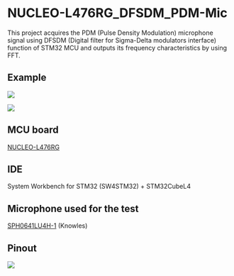 # NUCLEO-L476RG_DFSDM_PDM-Mic
This project acquires the PDM (Pulse Density Modulation) microphone signal using DFSDM (Digital filter for Sigma-Delta modulators interface) function of STM32 MCU and outputs its frequency characteristics by using FFT.

## Example
![](https://github.com/y2kblog/NUCLEO-L476RG_DFSDM_PDM-Mic/blob/master/images/FrequencyResponse2.png)

![](https://github.com/y2kblog/NUCLEO-L476RG_DFSDM_PDM-Mic/blob/master/images/FrequencyResponse1.png)


## MCU board
[NUCLEO-L476RG](http://www.st.com/en/evaluation-tools/nucleo-l476rg.html)


## IDE
System Workbench for STM32 (SW4STM32) + STM32CubeL4


## Microphone used for the test
[SPH0641LU4H-1](http://www.mouser.com/ProductDetail/Knowles/SPH0641LU4H-1/) (Knowles)


## Pinout
![](https://github.com/y2kblog/NUCLEO-L476RG_DFSDM_PDM-Mic/blob/master/images/Pinout.png)

